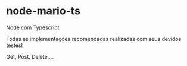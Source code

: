 # node-mario-ts
Node com Typescript

Todas as implementações recomendadas realizadas com seus devidos testes!

Get, Post, Delete....
